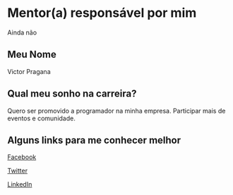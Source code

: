# Mentor(a) responsável por mim

Ainda não

## Meu Nome

Victor Pragana

## Qual meu sonho na carreira?

Quero ser promovido a programador na minha empresa.
Participar mais de eventos e comunidade.

## Alguns links para me conhecer melhor

[Facebook](facebook.com/victorcesarmeriguepragana)

[Twitter](https://twitter.com/victoorceesaar)

[LinkedIn](https://www.linkedin.com/in/victor-césar-merigue-pragana-689b2392)
